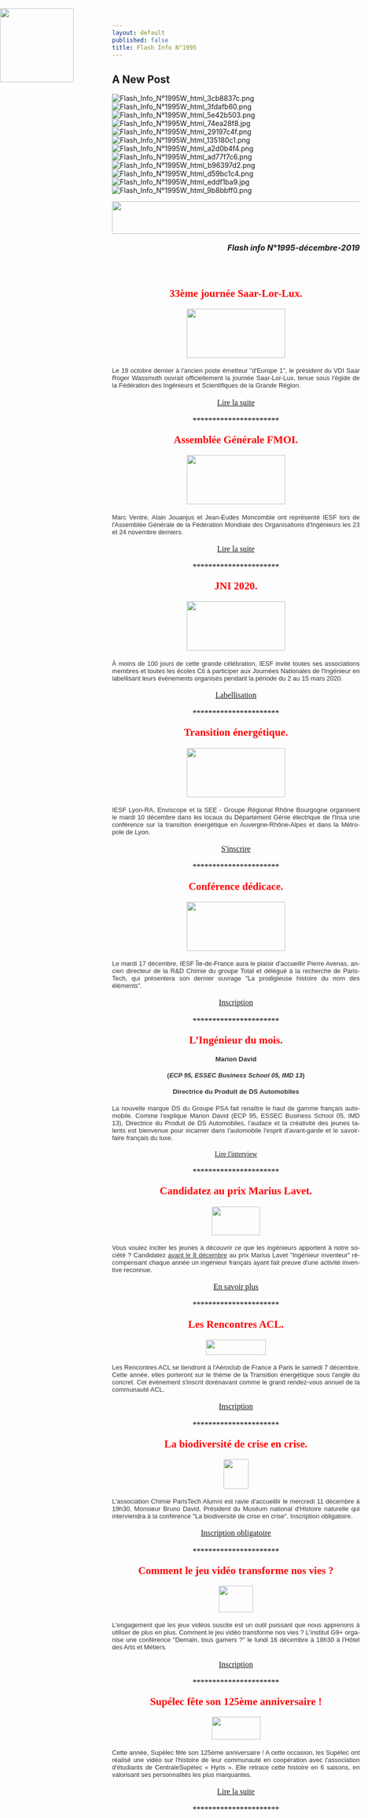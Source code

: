 ```yaml
---
layout: default
published: false
title: Flash Info N°1995
---
```

## A New Post

![Flash_Info_N°1995W_html_3cb8837c.png]({{site.baseurl}}/media/Flash_Info_N°1995W_html_3cb8837c.png)
![Flash_Info_N°1995W_html_3fdafb60.png]({{site.baseurl}}/media/Flash_Info_N°1995W_html_3fdafb60.png)
![Flash_Info_N°1995W_html_5e42b503.png]({{site.baseurl}}/media/Flash_Info_N°1995W_html_5e42b503.png)
![Flash_Info_N°1995W_html_74ea28f8.jpg]({{site.baseurl}}/media/Flash_Info_N°1995W_html_74ea28f8.jpg)
![Flash_Info_N°1995W_html_29197c4f.png]({{site.baseurl}}/media/Flash_Info_N°1995W_html_29197c4f.png)
![Flash_Info_N°1995W_html_135180c1.png]({{site.baseurl}}/media/Flash_Info_N°1995W_html_135180c1.png)
![Flash_Info_N°1995W_html_a2d0b4f4.png]({{site.baseurl}}/media/Flash_Info_N°1995W_html_a2d0b4f4.png)
![Flash_Info_N°1995W_html_ad77f7c6.png]({{site.baseurl}}/media/Flash_Info_N°1995W_html_ad77f7c6.png)
![Flash_Info_N°1995W_html_b96397d2.png]({{site.baseurl}}/media/Flash_Info_N°1995W_html_b96397d2.png)
![Flash_Info_N°1995W_html_d59bc1c4.png]({{site.baseurl}}/media/Flash_Info_N°1995W_html_d59bc1c4.png)
![Flash_Info_N°1995W_html_eddf1ba9.jpg]({{site.baseurl}}/media/Flash_Info_N°1995W_html_eddf1ba9.jpg)
![Flash_Info_N°1995W_html_9b8bbff0.png]({{site.baseurl}}/media/Flash_Info_N°1995W_html_9b8bbff0.png)



<BODY LANG="fr-FR" LINK="#0000ff" DIR="LTR">
<P ALIGN=CENTER STYLE="margin-bottom: 0.19in"><IMG SRC="/media/Flash_Info_N°1995W_html_74ea28f8.jpg" NAME="Image 2" ALIGN=BOTTOM WIDTH=680 HEIGHT=66 BORDER=0></P>
<P ALIGN=RIGHT STYLE="margin-bottom: 0.19in"><FONT SIZE=3><I><B>Flash
info N°1995-décembre-2019</B></I></FONT></P>
<P ALIGN=CENTER STYLE="margin-bottom: 0.19in"><BR><BR>
</P>
<P ALIGN=CENTER STYLE="margin-bottom: 0.19in"><FONT COLOR="#ff0000"><FONT FACE="Engravers MT, serif"><FONT SIZE=4 STYLE="font-size: 16pt"><B>33ème
journée Saar-Lor-Lux.</B></FONT></FONT></FONT></P>
<P ALIGN=CENTER STYLE="margin-bottom: 0.19in"><IMG SRC="/media/Flash_Info_N°1995W_html_5e42b503.png" NAME="Image 32" ALIGN=BOTTOM WIDTH=200 HEIGHT=100 BORDER=0></P>
<P ALIGN=JUSTIFY STYLE="margin-bottom: 0.19in"><FONT COLOR="#333333"><FONT FACE="Arial, serif"><FONT SIZE=2>Le
19 octobre dernier à l'ancien poste émetteur &quot;d'Europe 1&quot;,
le président du VDI Saar Roger Wassmuth ouvrait officiellement la
journée Saar-Lor-Lux, tenue sous l'égide de la Fédération des
Ingénieurs et Scientifiques de la Grande Région.</FONT></FONT></FONT></P>
<P ALIGN=CENTER STYLE="margin-bottom: 0.19in"><A HREF="https://www.iesf.fr/offres/gestion/actus_752_39284-1766/journee-saar-lor-lux.html"><FONT FACE="Calibri, serif"><FONT SIZE=3>Lire
la suite</FONT></FONT></A></P>
<P ALIGN=CENTER STYLE="margin-bottom: 0.19in"><FONT COLOR="#000000"><FONT FACE="Calibri, serif"><FONT SIZE=3>**********************</FONT></FONT></FONT></P>
<P ALIGN=CENTER STYLE="margin-bottom: 0.19in"><FONT COLOR="#ff0000"><FONT FACE="Engravers MT, serif"><FONT SIZE=4 STYLE="font-size: 16pt"><B>Assemblée
Générale FMOI.</B></FONT></FONT></FONT></P>
<P ALIGN=CENTER STYLE="margin-bottom: 0.19in"><IMG SRC="/media/Flash_Info_N°1995W_html_3cb8837c" NAME="Image 31" ALIGN=BOTTOM WIDTH=200 HEIGHT=100 BORDER=0></P>
<P ALIGN=JUSTIFY STYLE="margin-bottom: 0.19in"><FONT COLOR="#333333"><FONT FACE="Arial, serif"><FONT SIZE=2>Marc
Ventre, Alain Jouanjus et Jean-Eudes Moncomble ont représenté IESF
lors de l'Assemblée Générale de la Fédération Mondiale des
Organisations d'Ingénieurs les 23 et 24 novembre derniers.</FONT></FONT></FONT></P>
<P ALIGN=CENTER STYLE="margin-bottom: 0.19in"><A HREF="https://www.iesf.fr/offres/gestion/actus_752_39300-1766/iesf-present-a-l-ag-de-la-fmoi.html"><FONT FACE="Calibri, serif"><FONT SIZE=3>Lire
la suite</FONT></FONT></A></P>
<P ALIGN=CENTER STYLE="margin-bottom: 0.19in"><FONT COLOR="#000000"><FONT FACE="Calibri, serif"><FONT SIZE=3>**********************</FONT></FONT></FONT></P>
<P ALIGN=CENTER STYLE="margin-bottom: 0.19in"><FONT COLOR="#ff0000"><FONT FACE="Engravers MT, serif"><FONT SIZE=4 STYLE="font-size: 16pt"><B>JNI
2020.</B></FONT></FONT></FONT></P>
<P ALIGN=CENTER STYLE="margin-bottom: 0.19in"><IMG SRC="/media/Flash_Info_N°1995W_html_3fdafb60.png" NAME="Image 30" ALIGN=BOTTOM WIDTH=200 HEIGHT=100 BORDER=0></P>
<P ALIGN=JUSTIFY STYLE="margin-bottom: 0.19in"><FONT COLOR="#333333"><FONT FACE="Arial, serif"><FONT SIZE=2>À
moins de 100 jours de cette grande célébration, IESF invite toutes
ses associations membres et toutes les écoles Cti à participer aux
Journées Nationales de l'Ingénieur en labellisant leurs événements
organisés pendant la période du 2 au 15 mars 2020.</FONT></FONT></FONT></P>
<P ALIGN=CENTER STYLE="margin-bottom: 0.19in"><A HREF="http://jni.iesf.fr/"><FONT FACE="Calibri, serif"><FONT SIZE=3>Labellisation</FONT></FONT></A></P>
<P ALIGN=CENTER STYLE="margin-bottom: 0.19in"><FONT COLOR="#000000"><FONT FACE="Calibri, serif"><FONT SIZE=3>**********************</FONT></FONT></FONT></P>
<P ALIGN=CENTER STYLE="margin-bottom: 0.19in"><FONT COLOR="#ff0000"><FONT FACE="Engravers MT, serif"><FONT SIZE=4 STYLE="font-size: 16pt"><B>Transition
énergétique.</B></FONT></FONT></FONT></P>
<P ALIGN=CENTER STYLE="margin-bottom: 0.19in"><IMG SRC="/media/Flash_Info_N°1995W_html_d59bc1c4.png" NAME="Image 22" ALIGN=BOTTOM WIDTH=200 HEIGHT=100 BORDER=0></P>
<P ALIGN=JUSTIFY STYLE="margin-bottom: 0.19in"><FONT COLOR="#333333"><FONT FACE="Arial, serif"><FONT SIZE=2>IESF
Lyon-RA, Enviscope et la SEE - Groupe Régional Rhône Bourgogne
organisent le mardi 10 décembre dans les locaux du Département
Génie électrique de l'Insa une conférence sur la transition
énergétique en Auvergne-Rhône-Alpes et dans la Métropole de Lyon.</FONT></FONT></FONT></P>
<P ALIGN=CENTER STYLE="margin-bottom: 0.19in"><A HREF="https://www.iesf.fr/offres/gestion/events_752_48903_non.html-1/conference-iesf-lyon-ra.html"><FONT FACE="Calibri, serif"><FONT SIZE=3>S'inscrire</FONT></FONT></A></P>
<P ALIGN=CENTER STYLE="margin-bottom: 0.19in"><FONT COLOR="#000000"><FONT FACE="Calibri, serif"><FONT SIZE=3>**********************</FONT></FONT></FONT></P>
<P ALIGN=CENTER STYLE="margin-bottom: 0.19in"><FONT COLOR="#ff0000"><FONT FACE="Engravers MT, serif"><FONT SIZE=4 STYLE="font-size: 16pt"><B>Conférence
dédicace.</B></FONT></FONT></FONT></P>
<P ALIGN=CENTER STYLE="margin-bottom: 0.19in"><IMG SRC="/media/Flash_Info_N°1995W_html_a2d0b4f4.png" NAME="Image 20" ALIGN=BOTTOM WIDTH=200 HEIGHT=100 BORDER=0></P>
<P ALIGN=JUSTIFY STYLE="margin-bottom: 0.19in"><FONT COLOR="#333333"><FONT FACE="Arial, serif"><FONT SIZE=2>Le
mardi 17 décembre, IESF Île-de-France aura le plaisir d'accueillir
Pierre Avenas, ancien directeur de la R&amp;D Chimie du groupe Total
et délégué à la recherche de ParisTech, qui présentera son
dernier ouvrage &quot;La prodigieuse histoire du nom des éléments&quot;.</FONT></FONT></FONT></P>
<P ALIGN=CENTER STYLE="margin-bottom: 0.19in"><A HREF="https://www.iesf.fr/offres/gestion/events_752_48889_non-1/conference-iesf-Ile-de-france.html"><FONT FACE="Calibri, serif"><FONT SIZE=3>Inscription</FONT></FONT></A></P>
<P ALIGN=CENTER STYLE="margin-bottom: 0.19in"><A NAME="_GoBack"></A><FONT COLOR="#000000"><FONT FACE="Calibri, serif"><FONT SIZE=3>**********************</FONT></FONT></FONT></P>
<P ALIGN=CENTER STYLE="margin-bottom: 0.19in"><FONT COLOR="#ff0000"><FONT FACE="Engravers MT, serif"><FONT SIZE=4 STYLE="font-size: 16pt"><B>L’Ingénieur
du mois.</B></FONT></FONT></FONT><SPAN CLASS="sd-abs-pos" STYLE="position: absolute; top: 0.38in; left: 0in; width: 150px"><IMG SRC="/media/Flash_Info_N°1995W_html_ad77f7c6.png" NAME="Image 18" WIDTH=150 HEIGHT=150 BORDER=0></SPAN></P>
<P ALIGN=CENTER STYLE="margin-bottom: 0.19in"><FONT COLOR="#333333"><FONT FACE="Arial, serif"><FONT SIZE=2 STYLE="font-size: 10pt"><B>Marion
David </B></FONT></FONT></FONT>
</P>
<P ALIGN=CENTER STYLE="margin-bottom: 0.19in"><FONT COLOR="#333333"><FONT FACE="Arial, serif"><FONT SIZE=2><B>(</B></FONT></FONT></FONT><FONT COLOR="#333333"><FONT FACE="Arial, serif"><FONT SIZE=2><I><B>ECP
95, ESSEC Business School 05, IMD 13</B></I></FONT></FONT></FONT><FONT COLOR="#333333"><FONT FACE="Arial, serif"><FONT SIZE=2><B>)</B></FONT></FONT></FONT><FONT COLOR="#333333"><FONT FACE="Arial, serif"><FONT SIZE=2 STYLE="font-size: 10pt"><B>
</B></FONT></FONT></FONT>
</P>
<P ALIGN=CENTER STYLE="margin-bottom: 0.19in"><FONT COLOR="#333333"><FONT FACE="Arial, serif"><FONT SIZE=2 STYLE="font-size: 10pt"><B>Directrice
du Produit de DS Automobiles</B></FONT></FONT></FONT></P>
<P ALIGN=JUSTIFY STYLE="margin-bottom: 0.19in"><FONT COLOR="#333333"><FONT FACE="Arial, serif"><FONT SIZE=2>La
nouvelle marque DS du Groupe PSA fait renaître le haut de gamme
français automobile. Comme l'explique Marion David (ECP 95, ESSEC
Business School 05, IMD 13), Directrice du Produit de DS Automobiles,
l'audace et la créativité des jeunes talents est bienvenue pour
incarner dans l'automobile l'esprit d'avant-garde et le savoir-faire
français du luxe.</FONT></FONT></FONT></P>
<P ALIGN=CENTER STYLE="margin-bottom: 0.19in"><A HREF="http://www.mondedesgrandesecoles.fr/ds-automobiles-la-marque-premium-qui-roule-en-mode-startup/"><FONT FACE="Calibri, serif">Lire
l'interview</FONT></A></P>
<P ALIGN=CENTER STYLE="margin-bottom: 0.19in"><FONT COLOR="#000000"><FONT FACE="Calibri, serif"><FONT SIZE=3>**********************</FONT></FONT></FONT></P>
<P ALIGN=CENTER STYLE="margin-bottom: 0.19in"><FONT COLOR="#ff0000"><FONT FACE="Engravers MT, serif"><FONT SIZE=4 STYLE="font-size: 16pt"><B>Candidatez
au prix Marius Lavet.</B></FONT></FONT></FONT></P>
<P ALIGN=CENTER STYLE="margin-bottom: 0.19in"><IMG SRC="/media/Flash_Info_N°1995W_html_b96397d2.png" NAME="Image 17" ALIGN=BOTTOM WIDTH=98 HEIGHT=58 BORDER=0></P>
<P ALIGN=JUSTIFY STYLE="margin-bottom: 0.19in"><FONT COLOR="#333333"><FONT FACE="Arial, serif"><FONT SIZE=2>Vous
voulez inciter les jeunes à découvrir ce que les ingénieurs
apportent à notre société ? Candidatez </FONT></FONT></FONT><FONT COLOR="#333333"><FONT FACE="Arial, serif"><FONT SIZE=2><U>avant
le 8 décembre</U></FONT></FONT></FONT><FONT COLOR="#333333"><FONT FACE="Arial, serif"><FONT SIZE=2>
au prix Marius Lavet &quot;Ingénieur inventeur&quot; récompensant
chaque année un ingénieur français ayant fait preuve d'une
activité inventive reconnue.</FONT></FONT></FONT></P>
<P ALIGN=CENTER STYLE="margin-bottom: 0.19in"><A HREF="https://www.iesf.fr/offres/gestion/actus_752_39275-1884/prix-marius-lavet-2020-appel-a-candidatures.html"><FONT FACE="Calibri, serif"><FONT SIZE=3>En
savoir plus</FONT></FONT></A></P>
<P ALIGN=CENTER STYLE="margin-bottom: 0.19in"><FONT COLOR="#000000"><FONT FACE="Calibri, serif"><FONT SIZE=3>**********************</FONT></FONT></FONT></P>
<P ALIGN=CENTER STYLE="margin-bottom: 0.19in"><FONT COLOR="#ff0000"><FONT FACE="Engravers MT, serif"><FONT SIZE=4 STYLE="font-size: 16pt"><B>Les
Rencontres ACL.</B></FONT></FONT></FONT></P>
<P ALIGN=CENTER STYLE="margin-bottom: 0.19in"><IMG SRC="/media/Flash_Info_N°1995W_html_d59bc1c4.png![Flash_Info_N°1995W_html_9b8bbff0.png]({{site.baseurl}}/media/Flash_Info_N°1995W_html_9b8bbff0.png)
" NAME="Image 15" ALIGN=BOTTOM WIDTH=122 HEIGHT=31 BORDER=0></P>
<P ALIGN=JUSTIFY STYLE="margin-bottom: 0.19in"><FONT COLOR="#333333"><FONT FACE="Arial, serif"><FONT SIZE=2>Les
Rencontres ACL se tiendront à l'Aéroclub de France à Paris le
samedi 7 décembre. Cette année, elles porteront sur le thème de la
Transition énergétique sous l'angle du concret. Cet événement
s'inscrit dorénavant comme le grand rendez-vous annuel de la
communauté ACL.</FONT></FONT></FONT></P>
<P ALIGN=CENTER STYLE="margin-bottom: 0.19in"><A HREF="https://www.iesf.fr/offres/gestion/events_752_48922_non-1/les-rencontres-acl.html"><FONT FACE="Calibri, serif"><FONT SIZE=3>Inscription</FONT></FONT></A></P>
<P ALIGN=CENTER STYLE="margin-bottom: 0.19in"><FONT COLOR="#000000"><FONT FACE="Calibri, serif"><FONT SIZE=3>**********************</FONT></FONT></FONT></P>
<P ALIGN=CENTER STYLE="margin-bottom: 0.19in"><FONT COLOR="#ff0000"><FONT FACE="Engravers MT, serif"><FONT SIZE=4 STYLE="font-size: 16pt"><B>La
biodiversité de crise en crise.</B></FONT></FONT></FONT></P>
<P ALIGN=CENTER STYLE="margin-bottom: 0.19in"><IMG SRC="/media/Flash_Info_N°1995W_html_9b8bbff0.png" NAME="Image 9" ALIGN=BOTTOM WIDTH=51 HEIGHT=60 BORDER=0></P>
<P ALIGN=JUSTIFY STYLE="margin-bottom: 0.19in"><FONT COLOR="#333333"><FONT FACE="Arial, serif"><FONT SIZE=2>L'association
Chimie ParisTech Alumni est ravie d'accueillir le mercredi 11
décembre à 19h30, Monsieur Bruno David,&nbsp;Président du Muséum
national d'Histoire naturelle qui interviendra à la conférence &quot;La
biodiversité de crise en crise&quot;. Inscription obligatoire.</FONT></FONT></FONT></P>
<P ALIGN=CENTER STYLE="margin-bottom: 0.19in"><A HREF="https://www.iesf.fr/offres/gestion/events_752_48940_non-1/conference-chimie-paristech-alumni.html"><FONT FACE="Calibri, serif"><FONT SIZE=3>Inscription
obligatoire</FONT></FONT></A></P>
<P ALIGN=CENTER STYLE="margin-bottom: 0.19in"><FONT COLOR="#000000"><FONT FACE="Calibri, serif"><FONT SIZE=3>**********************</FONT></FONT></FONT></P>
<P ALIGN=CENTER STYLE="margin-bottom: 0.19in"><FONT COLOR="#ff0000"><FONT FACE="Engravers MT, serif"><FONT SIZE=4 STYLE="font-size: 16pt"><B>Comment
le jeu vidéo transforme nos vies ?</B></FONT></FONT></FONT></P>
<P ALIGN=CENTER STYLE="margin-bottom: 0.19in"><IMG SRC="/media/Flash_Info_N°1995W_html_eddf1ba9.jpg" NAME="Image 7" ALIGN=BOTTOM WIDTH=70 HEIGHT=54 BORDER=0></P>
<P ALIGN=JUSTIFY STYLE="margin-bottom: 0.19in"><FONT COLOR="#333333"><FONT FACE="Arial, serif"><FONT SIZE=2>L'engagement
que les jeux vidéos suscite est un outil puissant que nous apprenons
à utiliser de plus en plus.&nbsp;Comment le jeu vidéo transforme
nos vies ? L'institut G9+ organise une conférence &quot;Demain, tous
gamers ?&quot; le lundi 16 décembre à 18h30 à l'Hôtel des Arts et
Métiers.</FONT></FONT></FONT></P>
<P ALIGN=CENTER STYLE="margin-bottom: 0.19in"><A HREF="https://www.iesf.fr/offres/gestion/events_752_48941_non-1/conference-l-institut-g9.html"><FONT FACE="Calibri, serif"><FONT SIZE=3>Inscription</FONT></FONT></A></P>
<P ALIGN=CENTER STYLE="margin-bottom: 0.19in"><FONT COLOR="#000000"><FONT FACE="Calibri, serif"><FONT SIZE=3>**********************</FONT></FONT></FONT></P>
<P ALIGN=CENTER STYLE="margin-bottom: 0.19in"><FONT COLOR="#ff0000"><FONT FACE="Engravers MT, serif"><FONT SIZE=4 STYLE="font-size: 16pt"><B>Supélec
fête son 125ème anniversaire !</B></FONT></FONT></FONT></P>
<P ALIGN=CENTER STYLE="margin-bottom: 0.19in"><IMG SRC="/media/Flash_Info_N°1995W_html_135180c1.png" NAME="Image 5" ALIGN=BOTTOM WIDTH=99 HEIGHT=46 BORDER=0></P>
<P ALIGN=JUSTIFY STYLE="margin-bottom: 0.19in"><FONT COLOR="#333333"><FONT FACE="Arial, serif"><FONT SIZE=2>Cette
année, Supélec fête son 125ème anniversaire ! A cette occasion,
les Supélec ont réalisé une vidéo sur l'histoire de leur
communauté en coopération avec l'association d'étudiants de
CentraleSupélec « Hyris ». Elle retrace cette histoire en 6
saisons, en valorisant ses personnalités les plus marquantes.</FONT></FONT></FONT></P>
<P ALIGN=CENTER STYLE="margin-bottom: 0.19in"><A HREF="https://www.iesf.fr/offres/gestion/actus_752_39301-1884/supelec-fete-ses-125-ans.html"><FONT FACE="Calibri, serif"><FONT SIZE=3>Lire
la suite</FONT></FONT></A></P>
<P ALIGN=CENTER STYLE="margin-bottom: 0.19in"><FONT COLOR="#000000"><FONT FACE="Calibri, serif"><FONT SIZE=3>**********************</FONT></FONT></FONT></P>
<P ALIGN=CENTER STYLE="margin-bottom: 0.19in"><BR><BR>
</P>
</BODY>
